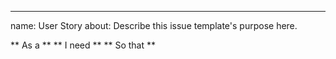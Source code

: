 ---
name: User Story
about: Describe this issue template's purpose here.


** As a ** 
** I need ** 
** So that ** 

